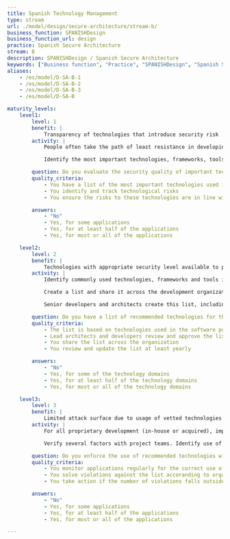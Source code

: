 ```yaml
---
title: Spanish Technology Management
type: stream
url: ./model/design/secure-architecture/stream-b/
business_function: SPANISHDesign
business_function_url: design
practice: Spanish Secure Architecture
stream: B
description: SPANISHDesign / Spanish Secure Architecture
keywords: ["Business function", "Practice", "SPANISHDesign", "Spanish Secure Architecture"]
aliases:
    - /es/model/D-SA-B-1
    - /es/model/D-SA-B-2
    - /es/model/D-SA-B-3
    - /es/model/D-SA-B

maturity_levels:
    level1:
        level: 1
        benefit: |
            Transparency of technologies that introduce security risk
        activity: |
            People often take the path of least resistance in developing, deploying or operating a software solution. New technologies are often included when they can facilitate or speed up the effort or enable the solution to scale better. These new technologies might, however, introduce new risks to the organization that you need to manage.

            Identify the most important technologies, frameworks, tools and integrations being used for each application. Use the knowledge of the architect to study the development and operating environment as well as artefacts. Then evaluate them for their security quality and raise important findings to be managed.

        question: Do you evaluate the security quality of important technologies used for development?
        quality_criteria:
            - You have a list of the most important technologies used in, or in support of, each application
            - You identify and track technological risks
            - You ensure the risks to these technologies are in line with the organizational baseline

        answers:
            - "No"
            - Yes, for some applications
            - Yes, for at least half of the applications
            - Yes, for most or all of the applications

    level2:
        level: 2
        benefit: |
            Technologies with appropriate security level available to product teams
        activity: |
            Identify commonly used technologies, frameworks and tools in use across software projects in the organization, whereby you focus on capturing the high-level technologies.

            Create a list and share it across the development organization as recommended technologies. When selecting them, consider incident history, track record for responding to vulnerabilities, appropriateness of functionality for the organization, excessive complexity in usage of the third-party component, and sufficient knowledge within the organization.

            Senior developers and architects create this list, including input from managers and security auditors. Share this list of recommended components with the development organization. Ultimately, the goal is to provide well-known defaults for project teams. Perform a periodic review of these technologies for security and appropriateness.

        question: Do you have a list of recommended technologies for the organization?
        quality_criteria:
            - The list is based on technologies used in the software portfolio
            - Lead architects and developers review and approve the list
            - You share the list across the organization
            - You review and update the list at least yearly

        answers:
            - "No"
            - Yes, for some of the technology domains
            - Yes, for at least half of the technology domains
            - Yes, for most or all of the technology domains

    level3:
        level: 3
        benefit: |
            Limited attack surface due to usage of vetted technologies
        activity: |
            For all proprietary development (in-house or acquired), impose and monitor the use of standardized technology. Depending on your organization, either implement these restrictions into build or deployment tools, by means of after-the-fact automated analysis of application artefacts (e.g., source code, configuration files or deployment artefacts), or periodically review focusing on the correct use of these frameworks.

            Verify several factors with project teams. Identify use of non-recommended technologies to determine if there are gaps in recommendations versus the organization's needs. Examine unused or incorrectly used design patterns and reference platform modules to determine if updates are needed. Additionally, implement functionality in the reference platforms as the organization evolves and project teams request it.

        question: Do you enforce the use of recommended technologies within the organization?
        quality_criteria:
            - You monitor applications regularly for the correct use of the recommended technologies
            - You solve violations against the list accoranding to organizational policies
            - You take action if the number of violations falls outside the yearly objectives

        answers:
            - "No"
            - Yes, for some applications
            - Yes, for at least half of the applications
            - Yes, for most or all of the applications

---
```

